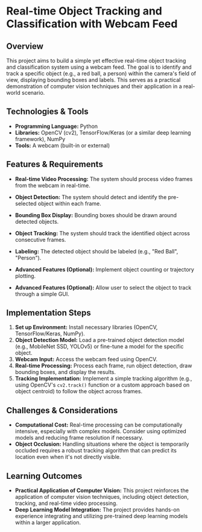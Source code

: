 # Real-time Object Tracking and Classification with Webcam Feed

## Overview
This project aims to build a simple yet effective real-time object tracking and classification system using a webcam feed.  The goal is to identify and track a specific object (e.g., a red ball, a person) within the camera's field of view, displaying bounding boxes and labels. This serves as a practical demonstration of computer vision techniques and their application in a real-world scenario.

## Technologies & Tools
- **Programming Language:** Python
- **Libraries:** OpenCV (cv2), TensorFlow/Keras (or a similar deep learning framework), NumPy
- **Tools:**  A webcam (built-in or external)


## Features & Requirements
- **Real-time Video Processing:**  The system should process video frames from the webcam in real-time.
- **Object Detection:**  The system should detect and identify the pre-selected object within each frame.
- **Bounding Box Display:**  Bounding boxes should be drawn around detected objects.
- **Object Tracking:** The system should track the identified object across consecutive frames.
- **Labeling:** The detected object should be labeled (e.g., "Red Ball", "Person").

- **Advanced Features (Optional):**  Implement object counting or trajectory plotting.
- **Advanced Features (Optional):**  Allow user to select the object to track through a simple GUI.


## Implementation Steps
1. **Set up Environment:** Install necessary libraries (OpenCV, TensorFlow/Keras, NumPy).
2. **Object Detection Model:** Load a pre-trained object detection model (e.g., MobileNet SSD, YOLOv5) or fine-tune a model for the specific object.
3. **Webcam Input:** Access the webcam feed using OpenCV.
4. **Real-time Processing:** Process each frame, run object detection, draw bounding boxes, and display the results.
5. **Tracking Implementation:** Implement a simple tracking algorithm (e.g., using OpenCV's `cv2.track()` function or a custom approach based on object centroid) to follow the object across frames.


## Challenges & Considerations
- **Computational Cost:** Real-time processing can be computationally intensive, especially with complex models.  Consider using optimized models and reducing frame resolution if necessary.
- **Object Occlusion:** Handling situations where the object is temporarily occluded requires a robust tracking algorithm that can predict its location even when it's not directly visible.


## Learning Outcomes
- **Practical Application of Computer Vision:** This project reinforces the application of computer vision techniques, including object detection, tracking, and real-time video processing.
- **Deep Learning Model Integration:**  The project provides hands-on experience integrating and utilizing pre-trained deep learning models within a larger application.

